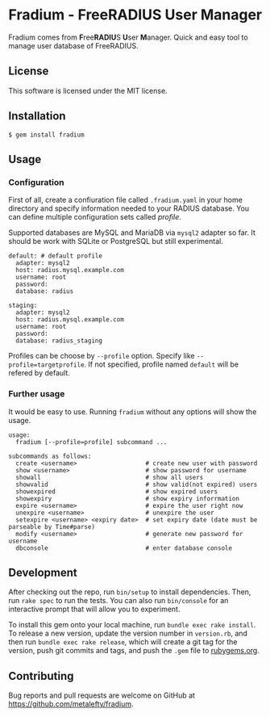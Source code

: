 # Fradium - FreeRADIUS User Manager

Fradium comes from **F**ree**RADIU**S **U**ser **M**anager. Quick and easy tool to manage user database of FreeRADIUS.

## License
This software is licensed under the MIT license.

## Installation

    $ gem install fradium

## Usage

### Configuration

First of all, create a confiuration file called `.fradium.yaml` in your home directory and specify information needed to your RADIUS database. You can define multiple configuration sets called *profile*.

Supported databases are MySQL and MariaDB via `mysql2` adapter so far. It should be work with SQLite or PostgreSQL but still experimental.

```
default: # default profile
  adapter: mysql2
  host: radius.mysql.example.com
  username: root
  password:
  database: radius

staging:
  adapter: mysql2
  host: radius.mysql.example.com
  username: root
  password:
  database: radius_staging
```

Profiles can be choose by `--profile` option. Specify like `--profile=targetprofile`. If not specified, profile named `default` will be refered by default.

### Further usage

It would be easy to use. Running `fradium` without any options will show the usage.

```
usage:
  fradium [--profile=profile] subcommand ...

subcommands as follows:
  create <username>                   # create new user with password
  show <username>                     # show password for username
  showall                             # show all users
  showvalid                           # show valid(not expired) users
  showexpired                         # show expired users
  showexpiry                          # show expiry inforrmation
  expire <username>                   # expire the user right now
  unexpire <username>                 # unexpire the user
  setexpire <username> <expiry date>  # set expiry date (date must be parseable by Time#parse)
  modify <username>                   # generate new password for username
  dbconsole                           # enter database console
```

## Development

After checking out the repo, run `bin/setup` to install dependencies. Then, run `rake spec` to run the tests. You can also run `bin/console` for an interactive prompt that will allow you to experiment.

To install this gem onto your local machine, run `bundle exec rake install`. To release a new version, update the version number in `version.rb`, and then run `bundle exec rake release`, which will create a git tag for the version, push git commits and tags, and push the `.gem` file to [rubygems.org](https://rubygems.org).

## Contributing

Bug reports and pull requests are welcome on GitHub at https://github.com/metalefty/fradium.
